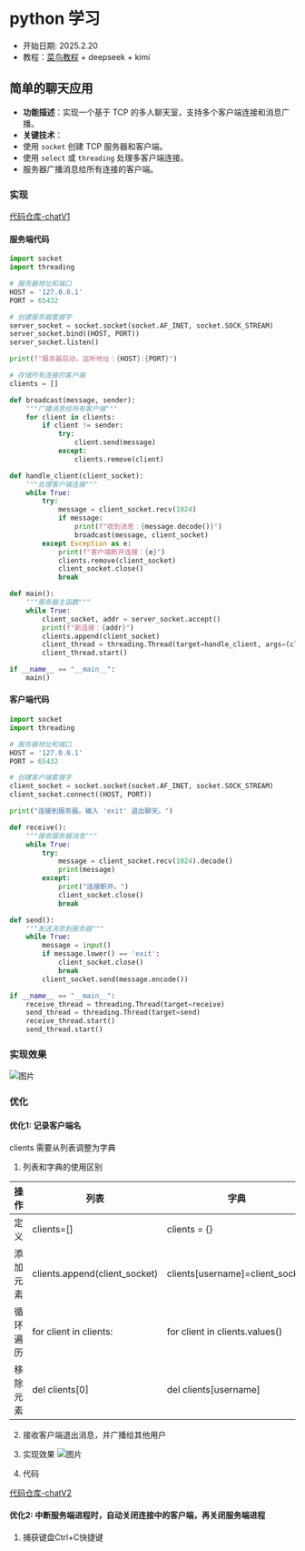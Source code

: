 # python 学习

- 开始日期: 2025.2.20 
- 教程：[菜鸟教程](https://www.runoob.com/python3/python3-socket.html) + deepseek + kimi

## 简单的聊天应用
- **功能描述**：实现一个基于 TCP 的多人聊天室，支持多个客户端连接和消息广播。
- **关键技术**：
 - 使用 `socket` 创建 TCP 服务器和客户端。
 - 使用 `select` 或 `threading` 处理多客户端连接。
 - 服务器广播消息给所有连接的客户端。

### 实现

[代码仓库-chatV1](https://github.com/zqunor/Python-learn/tree/chatV1/socket/chat)

#### 服务端代码

```python
import socket
import threading

# 服务器地址和端口
HOST = '127.0.0.1'
PORT = 65432

# 创建服务器套接字
server_socket = socket.socket(socket.AF_INET, socket.SOCK_STREAM)
server_socket.bind((HOST, PORT))
server_socket.listen()

print(f"服务器启动，监听地址：{HOST}:{PORT}")

# 存储所有连接的客户端
clients = []

def broadcast(message, sender):
    """广播消息给所有客户端"""
    for client in clients:
        if client != sender:
            try:
                client.send(message)
            except:
                clients.remove(client)

def handle_client(client_socket):
    """处理客户端连接"""
    while True:
        try:
            message = client_socket.recv(1024)
            if message:
                print(f"收到消息：{message.decode()}")
                broadcast(message, client_socket)
        except Exception as e:
            print(f"客户端断开连接：{e}")
            clients.remove(client_socket)
            client_socket.close()
            break

def main():
    """服务器主函数"""
    while True:
        client_socket, addr = server_socket.accept()
        print(f"新连接：{addr}")
        clients.append(client_socket)
        client_thread = threading.Thread(target=handle_client, args=(client_socket,))
        client_thread.start()

if __name__ == "__main__":
    main()
```

#### 客户端代码

```python
import socket
import threading

# 服务器地址和端口
HOST = '127.0.0.1'
PORT = 65432

# 创建客户端套接字
client_socket = socket.socket(socket.AF_INET, socket.SOCK_STREAM)
client_socket.connect((HOST, PORT))

print("连接到服务器。输入 'exit' 退出聊天。")

def receive():
    """接收服务器消息"""
    while True:
        try:
            message = client_socket.recv(1024).decode()
            print(message)
        except:
            print("连接断开。")
            client_socket.close()
            break

def send():
    """发送消息到服务器"""
    while True:
        message = input()
        if message.lower() == 'exit':
            client_socket.close()
            break
        client_socket.send(message.encode())

if __name__ == "__main__":
    receive_thread = threading.Thread(target=receive)
    send_thread = threading.Thread(target=send)
    receive_thread.start()
    send_thread.start()
```


### 实现效果
![图片](https://cdn.learnku.com/uploads/images/202502/20/33668/KSFnkaAlHk.png!large)


### 优化

#### 优化1: 记录客户端名

clients 需要从列表调整为字典

1. 列表和字典的使用区别

 操作 | 列表 | 字典
--- | --- | ---
定义 | clients=[] | clients = {} 
添加元素 | clients.append(client\_socket) | clients[username]=client_socket
循环遍历 | for client in clients: | for client in clients.values()
移除元素 | del clients[0] | del clients[username]

2. 接收客户端退出消息，并广播给其他用户

3. 实现效果
![图片](https://cdn.learnku.com/uploads/images/202502/20/33668/EJmlGpWIsi.png!large)

4. 代码

[代码仓库-chatV2](https://github.com/zqunor/Python-learn/tree/chatV2/socket/chat)

#### 优化2: 中断服务端进程时，自动关闭连接中的客户端，再关闭服务端进程

1. 捕获键盘Ctrl+C快捷键